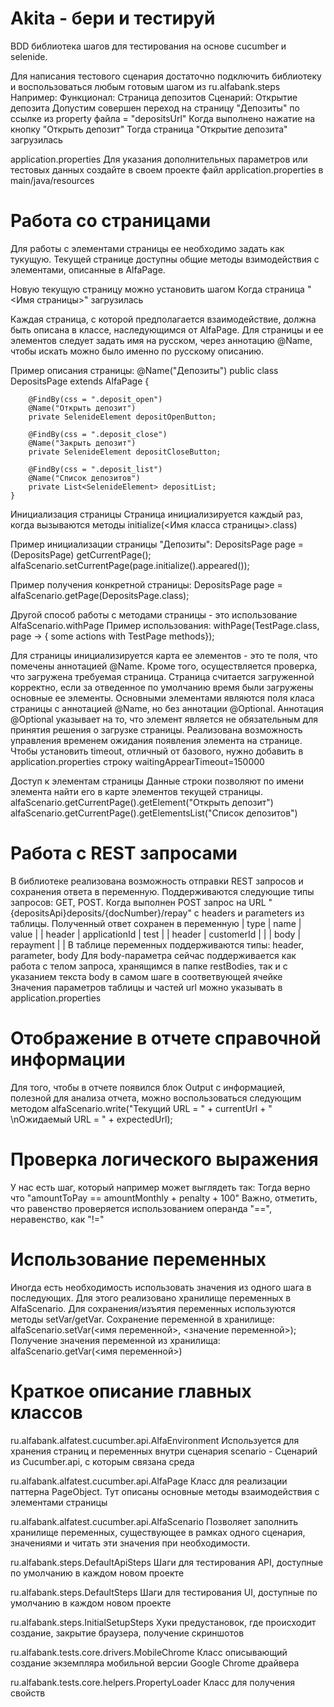Akita - бери и тестируй
==========================================

BDD библиотека шагов для тестирования на основе cucumber и selenide.

Для написания тестового сценария достаточно подключить библиотеку и воспользоваться любым готовым шагом из ru.alfabank.steps
Например:
Функционал: Страница депозитов
  Сценарий: Открытие депозита
    Допустим совершен переход на страницу "Депозиты" по ссылке из property файла = "depositsUrl"
    Когда выполнено нажатие на кнопку "Открыть депозит"
    Тогда страница "Открытие депозита" загрузилась
    
application.properties
Для указания дополнительных параметров или тестовых данных создайте в своем проекте файл application.properties
в main/java/resources

Работа со страницами
====================
Для работы с элементами страницы ее необходимо задать как тукущую.
Текущей странице доступны общие методы взимодействия с элементами, описанные в AlfaPage.

Новую текущую страницу можно установить шагом
Когда страница "<Имя страницы>" загрузилась

Каждая страница, с которой предполагается взаимодействие, должна быть описана в классе, наследующимся от AlfaPage. 
Для страницы и ее элементов следует задать имя на русском, через аннотацию @Name, чтобы искать можно было именно по русскому описанию. 

Пример описания страницы:
    @Name("Депозиты")
    public class DepositsPage extends AlfaPage {
    
        @FindBy(css = ".deposit_open")
        @Name("Открыть депозит")
        private SelenideElement depositOpenButton;

        @FindBy(css = ".deposit_close")
        @Name("Закрыть депозит")
        private SelenideElement depositCloseButton;

        @FindBy(css = ".deposit_list")
        @Name("Список депозитов")
        private List<SelenideElement> depositList;
    }


Инициализация страницы
Страница инициализируется каждый раз, когда вызываются методы initialize(<Имя класса страницы>.class)

Пример инициализации страницы "Депозиты":
DepositsPage page = (DepositsPage) getCurrentPage();
alfaScenario.setCurrentPage(page.initialize().appeared());

Пример получения конкретной страницы:
DepositsPage page = alfaScenario.getPage(DepositsPage.class);

Другой способ работы с методами страницы - это использование AlfaScenario.withPage 
Пример использования: withPage(TestPage.class, page -> { some actions with TestPage methods});

Для страницы инициализируется карта ее элементов - это те поля, что помечены аннотацией @Name.
Кроме того, осуществляется проверка, что загружена требуемая страница.
Страница считается загруженной корректно, если за отведенное по умолчанию время были загружены основные ее элементы.
Основными элементами являются поля класа страницы с аннотацией @Name, но без аннотации @Optional.
Аннотация @Optional указывает на то, что элемент является не обязательным для принятия решения о загрузке страницы.
Реализована возможность управления временем ожидания появления элемента на странице.
Чтобы установить timeout, отличный от базового, нужно добавить в application.properties строку
waitingAppearTimeout=150000

Доступ к элементам страницы
Данные строки позволяют по имени элемента найти его в карте элементов текущей страницы.
alfaScenario.getCurrentPage().getElement("Открыть депозит")
alfaScenario.getCurrentPage().getElementsList("Список депозитов")

Работа с REST запросами
=======================

В библиотеке реализована возможность отправки REST запросов и сохранения ответа в переменную.
Поддерживаются следующие типы запросов: GET, POST.
  Когда выполнен POST запрос на URL "{depositsApi}deposits/{docNumber}/repay" с headers и parameters из таблицы. Полученный ответ сохранен в переменную
       | type   | name          | value           |
       | header | applicationId | test            |
       | header | customerId    | <userCus>       |
       | body   | repayment     | <fileForCreate> |
В таблице переменных поддерживаются типы: header, parameter, body
Для body-параметра сейчас поддерживается как работа с телом запроса, хранящимся в папке restBodies, так и с указанием текста body в самом шаге в соответвующей ячейке
Значения параметров таблицы и частей url можно указывать в application.properties

Отображение в отчете справочной информации
============================================

Для того, чтобы в отчете появился блок Output с информацией, полезной для анализа отчета, можно воспользоваться следующим методом
alfaScenario.write("Текущий URL = " + currentUrl + " \nОжидаемый URL = " + expectedUrl);

Проверка логического выражения
===============================
У нас есть шаг, который например может выглядеть так:
Тогда верно что "amountToPay == amountMonthly + penalty + 100"
Важно, отметить, что равенство проверяется использованием операнда "==", неравенство, как "!="

Использование переменных
=========================
Иногда есть необходимость использовать значения из одного шага в последующих.
Для этого реализовано хранилище переменных в AlfaScenario.
Для сохранения/изъятия переменных используются методы setVar/getVar.
Сохранение переменной в хранилище: 
alfaScenario.setVar(<имя переменной>, <значение переменной>);
Получение значения переменной из хранилища: 
alfaScenario.getVar(<имя переменной>)

Краткое описание главных классов
=================================
     
ru.alfabank.alfatest.cucumber.api.AlfaEnvironment
Используется для хранения страниц и переменных внутри сценария
scenario - Сценарий из Cucumber.api, с которым связана среда

ru.alfabank.alfatest.cucumber.api.AlfaPage
Класс для реализации паттерна PageObject. Тут описаны основные методы взаимодействия с элементами страницы

ru.alfabank.alfatest.cucumber.api.AlfaScenario
Позволяет заполнить хранилище переменных, существующее в рамках одного сценария, значениями и читать эти значения при необходимости.

ru.alfabank.steps.DefaultApiSteps
Шаги для тестирования API, доступные по умолчанию в каждом новом проекте

ru.alfabank.steps.DefaultSteps
Шаги для тестирования UI, доступные по умолчанию в каждом новом проекте

ru.alfabank.steps.InitialSetupSteps
Хуки предустановок, где происходит создание, закрытие браузера, получение скриншотов

ru.alfabank.tests.core.drivers.MobileChrome
Класс описывающий создание экземпляра мобильной версии Google Chrome драйвера

ru.alfabank.tests.core.helpers.PropertyLoader
Класс для получения свойств

